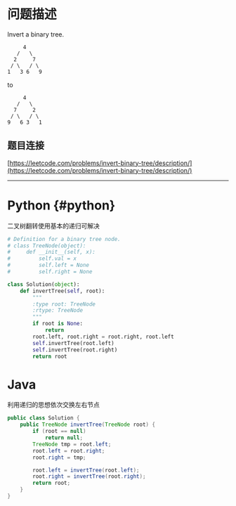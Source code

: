# 问题描述

Invert a binary tree.

```
     4
   /   \
  2     7
 / \   / \
1   3 6   9
```

to

```
     4
   /   \
  7     2
 / \   / \
9   6 3   1
```

## 题目连接

[https://leetcode.com/problems/invert-binary-tree/description/](https://leetcode.com/problems/invert-binary-tree/description/)

---

# Python {#python}

二叉树翻转使用基本的递归可解决

```python
# Definition for a binary tree node.
# class TreeNode(object):
#     def __init__(self, x):
#         self.val = x
#         self.left = None
#         self.right = None

class Solution(object):
    def invertTree(self, root):
        """
        :type root: TreeNode
        :rtype: TreeNode
        """
        if root is None:
            return
        root.left, root.right = root.right, root.left
        self.invertTree(root.left)
        self.invertTree(root.right)
        return root
```

# Java

利用递归的思想依次交换左右节点

```java
public class Solution {
    public TreeNode invertTree(TreeNode root) {
        if (root == null)
            return null;
        TreeNode tmp = root.left;
        root.left = root.right;
        root.right = tmp;

        root.left = invertTree(root.left);
        root.right = invertTree(root.right);
        return root;
    }
}
```



